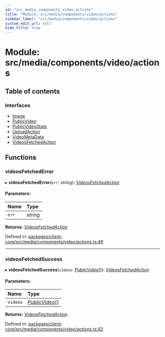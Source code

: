 ```yaml
---
id: "src_media_components_video_actions"
title: "Module: src/media/components/video/actions"
sidebar_label: "src/media/components/video/actions"
custom_edit_url: null
hide_title: true
---
```


# Module: src/media/components/video/actions

## Table of contents

### Interfaces

- [Image](../interfaces/src_media_components_video_actions.image.md)
- [PublicVideo](../interfaces/src_media_components_video_actions.publicvideo.md)
- [PublicVideoState](../interfaces/src_media_components_video_actions.publicvideostate.md)
- [UploadAction](../interfaces/src_media_components_video_actions.uploadaction.md)
- [VideoMetaData](../interfaces/src_media_components_video_actions.videometadata.md)
- [VideosFetchedAction](../interfaces/src_media_components_video_actions.videosfetchedaction.md)

## Functions

### videosFetchedError

▸ **videosFetchedError**(`err`: *string*): [*VideosFetchedAction*](../interfaces/src_media_components_video_actions.videosfetchedaction.md)

#### Parameters:

| Name | Type |
| :------ | :------ |
| `err` | *string* |

**Returns:** [*VideosFetchedAction*](../interfaces/src_media_components_video_actions.videosfetchedaction.md)

Defined in: [packages/client-core/src/media/components/video/actions.ts:49](https://github.com/xr3ngine/xr3ngine/blob/2d83606b6/packages/client-core/src/media/components/video/actions.ts#L49)

___

### videosFetchedSuccess

▸ **videosFetchedSuccess**(`videos`: [*PublicVideo*](../interfaces/src_media_components_video_actions.publicvideo.md)[]): [*VideosFetchedAction*](../interfaces/src_media_components_video_actions.videosfetchedaction.md)

#### Parameters:

| Name | Type |
| :------ | :------ |
| `videos` | [*PublicVideo*](../interfaces/src_media_components_video_actions.publicvideo.md)[] |

**Returns:** [*VideosFetchedAction*](../interfaces/src_media_components_video_actions.videosfetchedaction.md)

Defined in: [packages/client-core/src/media/components/video/actions.ts:42](https://github.com/xr3ngine/xr3ngine/blob/2d83606b6/packages/client-core/src/media/components/video/actions.ts#L42)
